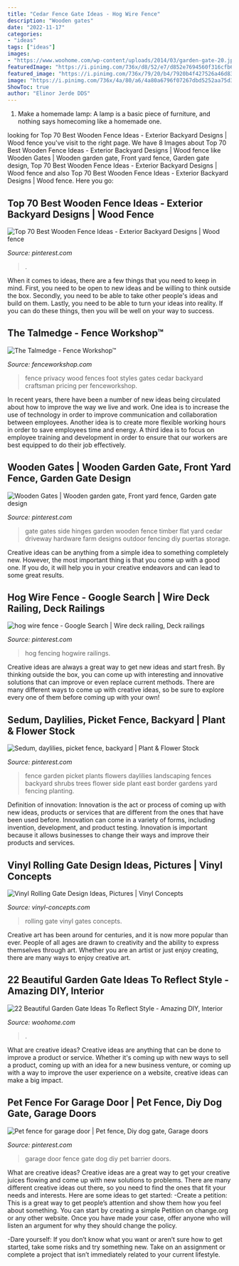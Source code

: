 ```yaml
---
title: "Cedar Fence Gate Ideas - Hog Wire Fence"
description: "Wooden gates"
date: "2022-11-17"
categories:
- "ideas"
tags: ["ideas"]
images:
- "https://www.woohome.com/wp-content/uploads/2014/03/garden-gate-20.jpg"
featuredImage: "https://i.pinimg.com/736x/d8/52/e7/d852e7694560f316cfb630647e4b78e7.jpg"
featured_image: "https://i.pinimg.com/736x/79/20/b4/7920b4f427526a46d834692cd5660b26.jpg"
image: "https://i.pinimg.com/736x/4a/80/a6/4a80a6796f07267dbd5252aa75d3b4d6.jpg"
ShowToc: true
author: "Elinor Jerde DDS"
---
```



1. Make a homemade lamp: A lamp is a basic piece of furniture, and nothing says homecoming like a homemade one.

	

		
looking for Top 70 Best Wooden Fence Ideas - Exterior Backyard Designs | Wood fence you've visit to the right page. We have 8 Images about Top 70 Best Wooden Fence Ideas - Exterior Backyard Designs | Wood fence like Wooden Gates | Wooden garden gate, Front yard fence, Garden gate design, Top 70 Best Wooden Fence Ideas - Exterior Backyard Designs | Wood fence and also Top 70 Best Wooden Fence Ideas - Exterior Backyard Designs | Wood fence. Here you go:
		
    
## Top 70 Best Wooden Fence Ideas - Exterior Backyard Designs | Wood Fence

<img loading=lazy src="https://i.pinimg.com/736x/48/8f/bb/488fbbc134d1db73117c61394a905aaf.jpg" onerror="this.onerror=null;this.src='https://tse1.mm.bing.net/th?id=OIP.n0dC_8txCLBJ5u14lAPjfQHaFj&amp;pid=15.1';" alt="Top 70 Best Wooden Fence Ideas - Exterior Backyard Designs | Wood fence">

_Source: pinterest.com_

>. 

	

When it comes to ideas, there are a few things that you need to keep in mind. First, you need to be open to new ideas and be willing to think outside the box. Secondly, you need to be able to take other people's ideas and build on them. Lastly, you need to be able to turn your ideas into reality. If you can do these things, then you will be well on your way to success.

    
## The Talmedge - Fence Workshop™

<img loading=lazy src="https://fenceworkshop.com/wp-content/uploads/2011/09/Talmedge-Wood-Privacy-Fence.jpg" onerror="this.onerror=null;this.src='https://tse2.mm.bing.net/th?id=OIP.hUZxEVencSvLWs2UGhLCZAHaFj&amp;pid=15.1';" alt="The Talmedge - Fence Workshop™">

_Source: fenceworkshop.com_

>fence privacy wood fences foot styles gates cedar backyard craftsman pricing per fenceworkshop. 

	

In recent years, there have been a number of new ideas being circulated about how to improve the way we live and work. One idea is to increase the use of technology in order to improve communication and collaboration between employees. Another idea is to create more flexible working hours in order to save employees time and energy. A third idea is to focus on employee training and development in order to ensure that our workers are best equipped to do their job effectively.

    
## Wooden Gates | Wooden Garden Gate, Front Yard Fence, Garden Gate Design

<img loading=lazy src="https://i.pinimg.com/736x/79/20/b4/7920b4f427526a46d834692cd5660b26.jpg" onerror="this.onerror=null;this.src='https://tse4.mm.bing.net/th?id=OIP.jNa0AU-3bHgHLpxdv5ax9QHaNV&amp;pid=15.1';" alt="Wooden Gates | Wooden garden gate, Front yard fence, Garden gate design">

_Source: pinterest.com_

>gate gates side hinges garden wooden fence timber flat yard cedar driveway hardware farm designs outdoor fencing diy puertas storage. 

	

Creative ideas can be anything from a simple idea to something completely new. However, the most important thing is that you come up with a good one. If you do, it will help you in your creative endeavors and can lead to some great results.

    
## Hog Wire Fence - Google Search | Wire Deck Railing, Deck Railings

<img loading=lazy src="https://i.pinimg.com/736x/4a/80/a6/4a80a6796f07267dbd5252aa75d3b4d6.jpg" onerror="this.onerror=null;this.src='https://tse3.mm.bing.net/th?id=OIP.mW7hm2U8KhGjsfTbDEQrkAHaEK&amp;pid=15.1';" alt="hog wire fence - Google Search | Wire deck railing, Deck railings">

_Source: pinterest.com_

>hog fencing hogwire railings. 

	

Creative ideas are always a great way to get new ideas and start fresh. By thinking outside the box, you can come up with interesting and innovative solutions that can improve or even replace current methods. There are many different ways to come up with creative ideas, so be sure to explore every one of them before coming up with your own!

    
## Sedum, Daylilies, Picket Fence, Backyard | Plant &amp; Flower Stock

<img loading=lazy src="https://i.pinimg.com/736x/8c/09/69/8c0969684baa415bb533e1134a6b0046.jpg" onerror="this.onerror=null;this.src='https://tse2.mm.bing.net/th?id=OIP.M1StAtAxS3rBo1k7JWhILwHaLF&amp;pid=15.1';" alt="Sedum, daylilies, picket fence, backyard | Plant &amp; Flower Stock">

_Source: pinterest.com_

>fence garden picket plants flowers daylilies landscaping fences backyard shrubs trees flower side plant east border gardens yard fencing planting. 

	

Definition of innovation:
Innovation is the act or process of coming up with new ideas, products or services that are different from the ones that have been used before. Innovation can come in a variety of forms, including invention, development, and product testing. Innovation is important because it allows businesses to change their ways and improve their products and services.

    
## Vinyl Rolling Gate Design Ideas, Pictures | Vinyl Concepts

<img loading=lazy src="http://vinyl-concepts.com/wp-content/uploads/2016/06/vinyl-rolling-gate-06.jpg" onerror="this.onerror=null;this.src='https://tse4.mm.bing.net/th?id=OIP.M67fRVOES6NjYEQlw7SOkQHaFj&amp;pid=15.1';" alt="Vinyl Rolling Gate Design Ideas, Pictures | Vinyl Concepts">

_Source: vinyl-concepts.com_

>rolling gate vinyl gates concepts. 

	

Creative art has been around for centuries, and it is now more popular than ever. People of all ages are drawn to creativity and the ability to express themselves through art. Whether you are an artist or just enjoy creating, there are many ways to enjoy creative art.

    
## 22 Beautiful Garden Gate Ideas To Reflect Style - Amazing DIY, Interior

<img loading=lazy src="https://www.woohome.com/wp-content/uploads/2014/03/garden-gate-20.jpg" onerror="this.onerror=null;this.src='https://tse2.mm.bing.net/th?id=OIP.WbJj-2zvWaOQxS12KIGkEQHaJ4&amp;pid=15.1';" alt="22 Beautiful Garden Gate Ideas To Reflect Style - Amazing DIY, Interior">

_Source: woohome.com_

>. 

	

What are creative ideas?
Creative ideas are anything that can be done to improve a product or service. Whether it's coming up with new ways to sell a product, coming up with an idea for a new business venture, or coming up with a way to improve the user experience on a website, creative ideas can make a big impact.

    
## Pet Fence For Garage Door | Pet Fence, Diy Dog Gate, Garage Doors

<img loading=lazy src="https://i.pinimg.com/736x/d8/52/e7/d852e7694560f316cfb630647e4b78e7.jpg" onerror="this.onerror=null;this.src='https://tse2.mm.bing.net/th?id=OIP.DKbbZat7FYj4cjfFJqIzCwHaJ3&amp;pid=15.1';" alt="Pet fence for garage door | Pet fence, Diy dog gate, Garage doors">

_Source: pinterest.com_

>garage door fence gate dog diy pet barrier doors. 

	

What are creative ideas?
Creative ideas are a great way to get your creative juices flowing and come up with new solutions to problems. There are many different creative ideas out there, so you need to find the ones that fit your needs and interests. Here are some ideas to get started: 
-Create a petition: This is a great way to get people’s attention and show them how you feel about something. You can start by creating a simple Petition on change.org or any other website. Once you have made your case, offer anyone who will listen an argument for why they should change the policy. 

-Dare yourself: If you don’t know what you want or aren’t sure how to get started, take some risks and try something new. Take on an assignment or complete a project that isn’t immediately related to your current lifestyle.

